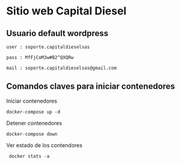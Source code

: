# Sitio web Capital Diesel


## Usuario default wordpress

    user : soporte.capitaldieselsas

    pass : MfFjCoM3w#B2^QXQRw

    mail : soporte.capitaldieselsas@gmail.com


## Comandos claves para iniciar contenedores

Iniciar contenedores

    docker-compose up -d 

Detener contenedores

    docker-compose down 

Ver estado de los contendores

     docker stats -a